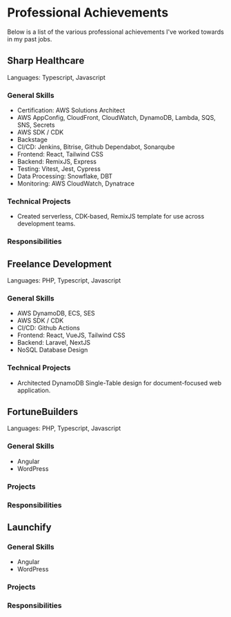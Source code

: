 # Professional Achievements

Below is a list of the various professional achievements I've worked towards in my past jobs.


## Sharp Healthcare
Languages: Typescript, Javascript

### General Skills
* Certification: AWS Solutions Architect
* AWS AppConfig, CloudFront, CloudWatch, DynamoDB, Lambda, SQS, SNS, Secrets
* AWS SDK / CDK
* Backstage
* CI/CD: Jenkins, Bitrise, Github Dependabot, Sonarqube
* Frontend: React, Tailwind CSS
* Backend: RemixJS, Express
* Testing: Vitest, Jest, Cypress
* Data Processing: Snowflake, DBT
* Monitoring: AWS CloudWatch, Dynatrace

### Technical Projects
* Created serverless, CDK-based, RemixJS template for use across development teams.

### Responsibilities



## Freelance Development
Languages: PHP, Typescript, Javascript

### General Skills
* AWS DynamoDB, ECS, SES
* AWS SDK / CDK
* CI/CD: Github Actions
* Frontend: React, VueJS, Tailwind CSS
* Backend: Laravel, NextJS
* NoSQL Database Design

### Technical Projects
* Architected DynamoDB Single-Table design for document-focused web application.

## FortuneBuilders
Languages: PHP, Typescript, Javascript

### General Skills
* Angular
* WordPress

### Projects

### Responsibilities


## Launchify

### General Skills
* Angular
* WordPress

### Projects

### Responsibilities
